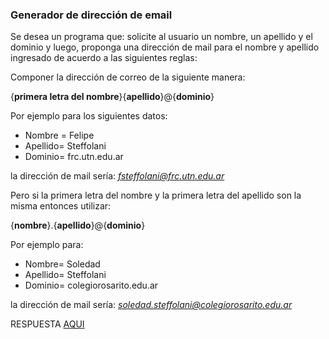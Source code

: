 ### Generador de dirección de email 

Se desea un programa que: solicite al usuario un nombre, un apellido y el dominio y luego, proponga una dirección de mail para el nombre y apellido ingresado de acuerdo a las siguientes reglas:

Componer la dirección de correo de la siguiente manera:

{**primera letra del nombre**}{**apellido**}@{**dominio**}

Por ejemplo para los siguientes datos:
- Nombre = Felipe
- Apellido= Steffolani
- Dominio= frc.utn.edu.ar
 
la dirección de mail sería: *fsteffolani@frc.utn.edu.ar* 


Pero si la primera letra del nombre y la primera letra del apellido son la misma entonces utilizar:

{**nombre**}.{**apellido**}@{**dominio**}


Por ejemplo para:
- Nombre= Soledad
- Apellido= Steffolani
- Dominio= colegiorosarito.edu.ar 

la dirección de mail sería: *soledad.steffolani@colegiorosarito.edu.ar*

RESPUESTA [AQUI](https://github.com/natimmansilla/GuiaEjerciciosProgramacion-AED/blob/a299eace384c3deb5fc5f00b14a70bd65da983ae/Guia%2004/G04-Ej01.py)
